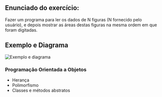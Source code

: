 ## Enunciado do exercício:
Fazer um programa para ler os dados de N figuras (N fornecido
pelo usuário), e depois mostrar as áreas destas figuras na
mesma ordem em que foram digitadas.

## Exemplo e Diagrama

![Exemplo e diagrama](https://github.com/user-attachments/assets/0d24dc41-dee1-472f-b987-7f92bc15c199)

### Programação Orientada a Objetos
- Herança
- Polimorfismo
- Classes e métodos abstratos
  
